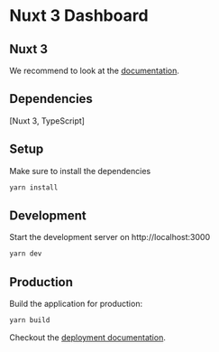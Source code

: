 # Nuxt 3 Dashboard

## Nuxt 3

We recommend to look at the [documentation](https://v3.nuxtjs.org).

## Dependencies

[Nuxt 3, TypeScript]

## Setup

Make sure to install the dependencies

```bash
yarn install
```

## Development

Start the development server on http://localhost:3000

```bash
yarn dev
```

## Production

Build the application for production:

```bash
yarn build
```

Checkout the [deployment documentation](https://v3.nuxtjs.org/docs/deployment).
